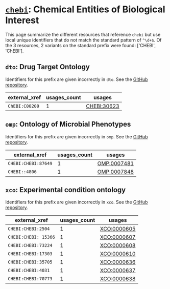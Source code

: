 # [`chebi`](https://bioregistry.io/chebi): Chemical Entities of Biological Interest

This page summarize the different resources that reference `chebi`
but use local unique identifiers that do not match the standard pattern of
`^\d+$`. Of the 3 resources,
2 variants on the standard prefix were found: ['CHEBI', 'ChEBI'].

## `dto`: Drug Target Ontology

Identifiers for this prefix are given incorrectly in `dto`. See the [GitHub repository](https://github.com/DrugTargetOntology/DTO).

| external_xref   |   usages_count | usages                                                    |
|-----------------|----------------|-----------------------------------------------------------|
| `ChEBI:C00209`  |              1 | [CHEBI:30623](http://purl.obolibrary.org/obo/CHEBI_30623) |

## `omp`: Ontology of Microbial Phenotypes

Identifiers for this prefix are given incorrectly in `omp`. See the [GitHub repository](https://github.com/microbialphenotypes/OMP-ontology).

| external_xref       |   usages_count | usages                                                    |
|---------------------|----------------|-----------------------------------------------------------|
| `CHEBI:CHEBI:87649` |              1 | [OMP:0007481](http://purl.obolibrary.org/obo/OMP_0007481) |
| `CHEBI::4806`       |              1 | [OMP:0007848](http://purl.obolibrary.org/obo/OMP_0007848) |

## `xco`: Experimental condition ontology

Identifiers for this prefix are given incorrectly in `xco`. See the [GitHub repository](https://github.com/rat-genome-database/XCO-experimental-condition-ontology).

| external_xref        |   usages_count | usages                                                    |
|----------------------|----------------|-----------------------------------------------------------|
| `CHEBI:CHEBI:2504`   |              1 | [XCO:0000605](http://purl.obolibrary.org/obo/XCO_0000605) |
| `CHEBI:CHEBI: 15366` |              1 | [XCO:0000607](http://purl.obolibrary.org/obo/XCO_0000607) |
| `CHEBI:CHEBI:73224`  |              1 | [XCO:0000608](http://purl.obolibrary.org/obo/XCO_0000608) |
| `CHEBI:CHEBI:17303`  |              1 | [XCO:0000610](http://purl.obolibrary.org/obo/XCO_0000610) |
| `CHEBI:CHEBI:35705`  |              1 | [XCO:0000636](http://purl.obolibrary.org/obo/XCO_0000636) |
| `CHEBI:CHEBI:4031`   |              1 | [XCO:0000637](http://purl.obolibrary.org/obo/XCO_0000637) |
| `CHEBI:CHEBI:70773`  |              1 | [XCO:0000638](http://purl.obolibrary.org/obo/XCO_0000638) |


